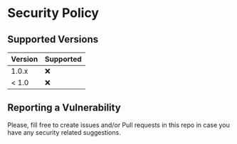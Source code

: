 # Security Policy

## Supported Versions

| Version | Supported          |
| ------- | ------------------ |
| 1.0.x   | :x:                |
| < 1.0   | :x:                |

## Reporting a Vulnerability

Please, fill free to create issues and/or Pull requests in this repo in case you have any security related suggestions.
